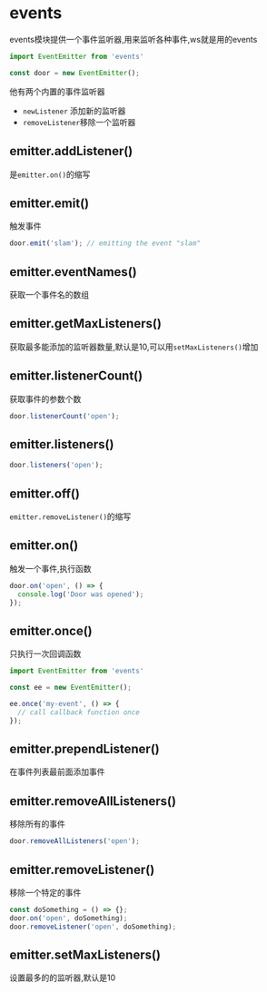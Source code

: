 # events

events模块提供一个事件监听器,用来监听各种事件,ws就是用的events

```ts
import EventEmitter from 'events'

const door = new EventEmitter();
```

他有两个内置的事件监听器

- `newListener` 添加新的监听器
- `removeListener`移除一个监听器

## emitter.addListener()

是`emitter.on()`的缩写

## emitter.emit()

触发事件

```ts
door.emit('slam'); // emitting the event "slam"
```

## emitter.eventNames()

获取一个事件名的数组

## emitter.getMaxListeners()

获取最多能添加的监听器数量,默认是10,可以用`setMaxListeners()`增加

## emitter.listenerCount()

获取事件的参数个数

```ts
door.listenerCount('open');

```

## emitter.listeners()

```ts
door.listeners('open');
```

## emitter.off()

`emitter.removeListener()`的缩写

## emitter.on()

触发一个事件,执行函数

```ts
door.on('open', () => {
  console.log('Door was opened');
});
```

## emitter.once()

只执行一次回调函数

```ts
import EventEmitter from 'events'

const ee = new EventEmitter();

ee.once('my-event', () => {
  // call callback function once
});
```

## emitter.prependListener()

在事件列表最前面添加事件

## emitter.removeAllListeners()

移除所有的事件

```ts
door.removeAllListeners('open');
```

## emitter.removeListener()

移除一个特定的事件

```ts
const doSomething = () => {};
door.on('open', doSomething);
door.removeListener('open', doSomething);
```

## emitter.setMaxListeners()

设置最多的的监听器,默认是10
